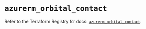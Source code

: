 # `azurerm_orbital_contact`

Refer to the Terraform Registry for docs: [`azurerm_orbital_contact`](https://registry.terraform.io/providers/hashicorp/azurerm/4.18.0/docs/resources/orbital_contact).
